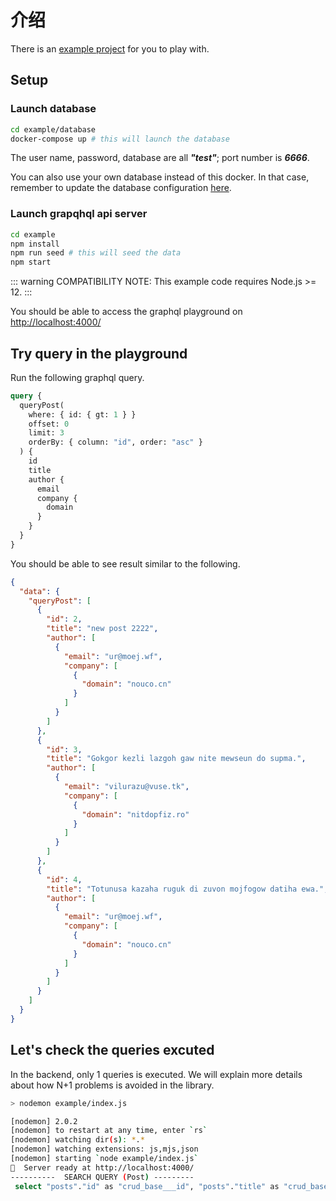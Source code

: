 # 介绍

There is an [example project](https://github.com/charlie0077/graphql-server-crud/tree/master/example) for you to play with. 

## Setup

### Launch database
```sh
cd example/database
docker-compose up # this will launch the database
```

The user name, password, database are all **_"test"_**; port number is **_6666_**. 

You can also use your own database instead of this docker. In that case, remember to update the database configuration [here](https://github.com/charlie0077/graphql-server-crud/blob/master/example/knexfile.js#L6-L9).


### Launch grapqhql api server
```sh
cd example
npm install
npm run seed # this will seed the data
npm start
```
::: warning 
COMPATIBILITY NOTE: This example code requires Node.js >= 12.
:::

You should be able to access the graphql playground on [http://localhost:4000/](http://localhost:4000/)

## Try query in the playground
Run the following graphql query. 
```graphql
query {
  queryPost(
    where: { id: { gt: 1 } }
    offset: 0
    limit: 3
    orderBy: { column: "id", order: "asc" }
  ) {
    id
    title
    author {
      email
      company {
        domain
      }
    }
  }
}
```

You should be able to see result similar to the following.
```json
{
  "data": {
    "queryPost": [
      {
        "id": 2,
        "title": "new post 2222",
        "author": [
          {
            "email": "ur@moej.wf",
            "company": [
              {
                "domain": "nouco.cn"
              }
            ]
          }
        ]
      },
      {
        "id": 3,
        "title": "Gokgor kezli lazgoh gaw nite mewseun do supma.",
        "author": [
          {
            "email": "vilurazu@vuse.tk",
            "company": [
              {
                "domain": "nitdopfiz.ro"
              }
            ]
          }
        ]
      },
      {
        "id": 4,
        "title": "Totunusa kazaha ruguk di zuvon mojfogow datiha ewa.",
        "author": [
          {
            "email": "ur@moej.wf",
            "company": [
              {
                "domain": "nouco.cn"
              }
            ]
          }
        ]
      }
    ]
  }
}
```

## Let's check the queries excuted
In the backend, only 1 queries is executed.
We will explain more details about how N+1 problems is avoided in the library.
```sh
> nodemon example/index.js

[nodemon] 2.0.2
[nodemon] to restart at any time, enter `rs`
[nodemon] watching dir(s): *.*
[nodemon] watching extensions: js,mjs,json
[nodemon] starting `node example/index.js`
🚀  Server ready at http://localhost:4000/ 
----------  SEARCH QUERY (Post) ---------
 select "posts"."id" as "crud_base___id", "posts"."title" as "crud_base___title", "posts"."author_id" as "crud_base___author_id", "authors"."email" as "authors___email", "authors"."id" as "authors___id", "companies"."domain" as "companies___domain", "companies"."id" as "companies___id" from "posts" left join "authors" on "posts"."author_id" = "authors"."id" left join "companies" on "authors"."company_id" = "companies"."id" where "posts"."id" > 1 order by "posts"."id" asc limit 3
```